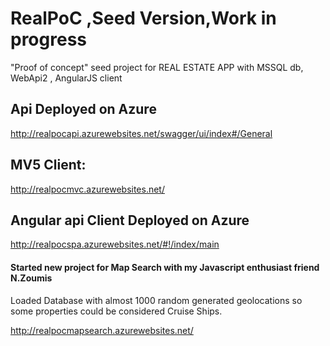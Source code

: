 # RealPoC ,Seed Version,Work in progress
"Proof of concept" seed project for REAL ESTATE APP with MSSQL db, WebApi2 , AngularJS client

## Api Deployed on Azure

http://realpocapi.azurewebsites.net/swagger/ui/index#/General

## MV5 Client:

http://realpocmvc.azurewebsites.net/

## Angular api Client Deployed on Azure

http://realpocspa.azurewebsites.net/#!/index/main


#### Started new project for Map Search with my Javascript enthusiast friend N.Zoumis    

Loaded Database with almost 1000 random generated geolocations so some properties could be considered Cruise Ships.

http://realpocmapsearch.azurewebsites.net/
